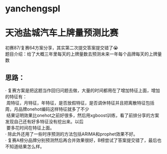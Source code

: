 # yanchengspl
  # 天池盐城汽车上牌量预测比赛
  初赛87/复赛64方案分享，其实第二次提交答案提交错了😭<br>
  题目介绍：给了大概三年里每天的上牌量数去预测未来一年每个品牌每天的上牌量数
  ## 思路：
  · 复赛方案是把这题当作回归问题去做，大量的时间都用在了增加特征上面，增加的特征有：<br>
    周特征，月特征，年特征，是否放假特征，是否调休特征并且把离散特征包括周，月品牌onehot编码这样特征就多了不少<br>
    结果证明效果比onehot之前好很多，然后用xgboost训练，看了前排分享的方案发现自己还有好多特征没有挖出来。以后<br>
    要多花时间在特征上面。<br>
  · 除此外还用了一些时序预测的方法包括ARIMA和prophet效果不好。<br>
  · 复赛A榜分品牌分别预测然后再合并效果很好，B榜尝试了答案提交错了，最后也不知道结果怎么样。<br>
